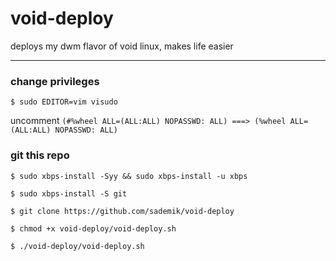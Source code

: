 # void-deploy
deploys my dwm flavor of void linux, makes life easier

---

### change privileges

`$ sudo EDITOR=vim visudo`

uncomment `(#%wheel ALL=(ALL:ALL) NOPASSWD: ALL) ===> (%wheel ALL=(ALL:ALL) NOPASSWD: ALL)`

### git this repo

`$ sudo xbps-install -Syy && sudo xbps-install -u xbps`

`$ sudo xbps-install -S git`

`$ git clone https://github.com/sademik/void-deploy`

`$ chmod +x void-deploy/void-deploy.sh`

`$ ./void-deploy/void-deploy.sh`
